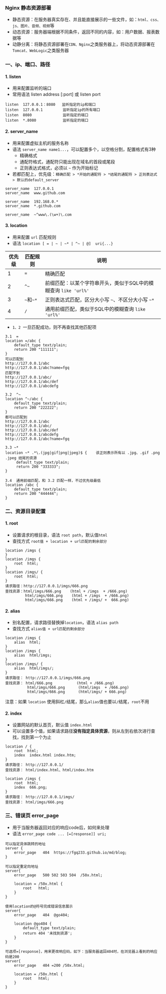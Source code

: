 ### Nginx 静态资源部署
* 静态资源：在服务器真实存在、并且能直接展示的一些文件，如：`html、css、js、图片、音频、视频`等
* 动态资源：服务器端根据不同条件，返回不同的内容，如：用户数据、报表数据等
* 动静分离：将静态资源部署在`CDN、Nginx`之类服务器上，将动态资源部署在`Tomcat、WebLogic`之类服务器

### 一、ip、端口、路径
#### 1. listen
* 用来配置监听的端口
* 常用语法 listen address [:port] 或 listen port

```
listen  127.0.0.1：8080   监听指定的ip和端口
listen  127.0.0.1         监听指定ip的所有端口
listen  8080              监听指定的端口
listen  *.8080            监听指定的端口
```


#### 2. server_name
* 用来配置虚拟主机的服务名称
* 语法 `server_name name1...`，可以配置多个，以空格分割，配置格式有3种
  * 精确格式
  * 通配符格式，通配符只能出现在域名的首段或尾段
  * 正则表达式格式，必须以 `~` 作为开始标记
* 若都匹配上，优先级：`精确匹配 > *开始的通配符 > *结尾的通配符 > 正则表达式 > 默认的default_server`

```
server_name  127.0.0.1          
server_name  www.github.com     

server_name  192.168.0.*        
server_name  *.github.com       

server_name  ~^www\.(\w+)\.com  
```


#### 3. location 
* 用来配置 `url` 匹配规则
* 语法 `location [ = | ~ | ~* | ^~ | @]  uri{...}`


| 优先级   | 匹配规则   | 说明     |
| ------  | ------- | --------- |
| 1      | `=`         | 精确匹配                       |
| 2      | `^~`         |  前缀匹配：以某个字符串开头，类似于SQL中的模糊查询 `like 'url%'`  |
| 3      | `~`和`~*`    |  正则表达式匹配，区分大小写 `~`、不区分大小写 `~*`          |
| 4      | `/`         |   通用前缀匹配，类似于SQL中的模糊查询 `like 'url%'` |

* `1、2 `一旦匹配成功，则不再查找其他匹配项

```
3.1  = 
location =/abc {
    default_type text/plain;
    return 200 "111111";
}
可以匹配到
http://127.0.0.1/abc
http://127.0.0.1/abc?name=fgq
匹配不到
http://127.0.0.1/abc/
http://127.0.0.1/abc/def
http://127.0.0.1/abcdefg

3.2  ^~  
location ^~/abc {       
    default_type text/plain;
    return 200 "222222";
}
都可以匹配到
http://127.0.0.1/abc
http://127.0.0.1/abc/
http://127.0.0.1/abc/def
http://127.0.0.1/abcdefg
http://127.0.0.1/abc?name=fgq

3.3 ~* 
location ~* .*\.(jpg|gif|png|jpeg)$ {    该正则表示所有以 .jpg、.gif .png .jpeg 结尾的资源
     default_type text/plain;
     return 200 "333333";
}

3.4  通用前缀匹配，和 3.2 匹配一样，不过优先级最低
location /abc {
    default_type text/plain;
    return 200 "444444";
}
```



### 二、资源目录配置
#### 1. root
* 设置请求的根目录，语法 `root path`，默认值`html`
* 查找方式 `root值 + location + url匹配的剩余部分`

```
location /imgs {                                    
}
location /imgs {                                    
    root  html;                              
}
location /imgs/ {                                  
    root  html;                              
}
请求路径：http://127.0.0.1/imgs/666.png
查找资源：html/imgs/666.png    (html + /imgs  + /666.png)
         html/imgs/666.png    (html + /imgs  + /666.png)
         html/imgs/666.png    (html + /imgs/ +  666.png)
```


#### 2. alias
* 别名配置，请求路径替换掉`location`，语法 `alias path`
* 查找方式 `alias值 + url匹配的剩余部分`
 
```
location /imgs {                               
    alias  html;                              
}
location /imgs {                               
    alias  html/imgs;                              
}
location /imgs/ {                               
    alias  html/imgs/;                              
}
请求路径： http://127.0.0.1/imgs/666.png
查找资源： html/666.png           (html + /666.png)
          html/imgs/666.png      (html/imgs  + /666.png)
          html/imgs/666.png      (html/imgs/ + 666.png)
```


注意：如果 `location` 使用斜杠`/`结尾，那么`alias`值也要以`/`结尾，`root`不用



#### 2. index
* 设置网站的默认首页，默认值 `index.html`
* 可以设置多个值，如果请求路径**没有指定具体资源**，则从左到右依次进行查找，找到第一个为止

```
location / {                               
    root  html;                              
    index  index.html index.htm;                          
}
请求路径： http://127.0.0.1/
查找资源： html/index.html、html/index.htm  

location /imgs {                               
    root  html;                              
    index  666.png;                          
}
请求路径： http://127.0.0.1/imgs/
查找资源： html/imgs/666.png  
```


### 三、错误页 error_page
* 用于当服务器返回对应的响应code后，如何来处理
* 语法 `error_page code ... [=[response]] uri;` 

```
可以指定具体跳转的地址
server {
    error_page   404  https://fgq233.github.io/md/blog;
}

可以指定重定向地址
server{
    error_page   500 502 503 504  /50x.html;
    
    location = /50x.html {
        root   html;
    }
}

使用location的@符号完成错误信息展示
server{
    error_page   404  @go404;
    
    location @go404 {
        default_type text/plain;
        return 404 '未找到资源';
    }
}

可选项=[response]，用来更改响应码，如下：当服务器返回404时，在浏览器上看到的响应码是200
server{
    error_page   404 =200 /50x.html;
    
    location = /50x.html {
        root   html;
    }
}
```
